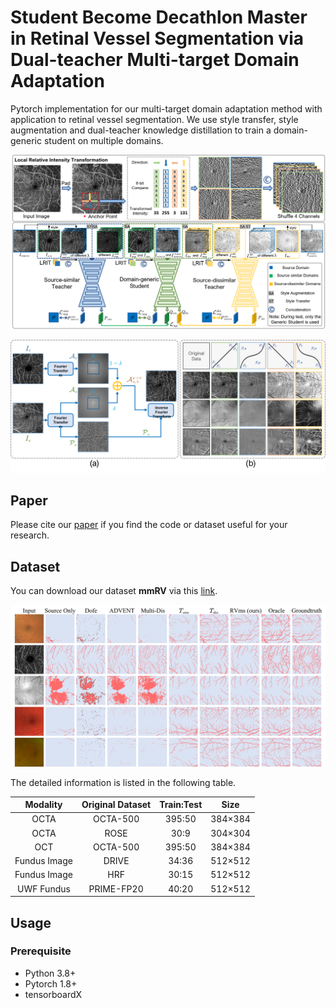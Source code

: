 # Student Become Decathlon Master in Retinal Vessel Segmentation via Dual-teacher Multi-target Domain Adaptation

Pytorch implementation for our multi-target domain adaptation method with application to retinal vessel segmentation. We use style transfer, style augmentation and dual-teacher knowledge distillation to train a domain-generic student on multiple domains.

![Network](https://github.com/lkpengcs/RVms/blob/main/figs/1.png)

![Module](https://github.com/lkpengcs/RVms/blob/main/figs/3.png)

## Paper

Please cite our [paper](https://arxiv.org/abs/2203.03631) if you find the code or dataset useful for your research.

## Dataset

You can download our dataset **mmRV** via this [link](https://drive.google.com/drive/folders/1QxGKT9t38SWApXa_webQpC1udRzW23G1?usp=sharing).

![Results](https://github.com/lkpengcs/RVms/blob/main/figs/2.png)

The detailed information is listed in the following table.

|   Modality   | Original Dataset | Train:Test |  Size   |
| :----------: | :--------------: | :--------: | :-----: |
|     OCTA     |     OCTA-500     |   395:50   | 384×384 |
|     OCTA     |       ROSE       |    30:9    | 304×304 |
|     OCT      |     OCTA-500     |   395:50   | 384×384 |
| Fundus Image |      DRIVE       |   34:36    | 512×512 |
| Fundus Image |       HRF        |   30:15    | 512×512 |
|  UWF Fundus  |    PRIME-FP20    |   40:20    | 512×512 |

## Usage

### Prerequisite

- Python 3.8+
- Pytorch 1.8+
- tensorboardX


